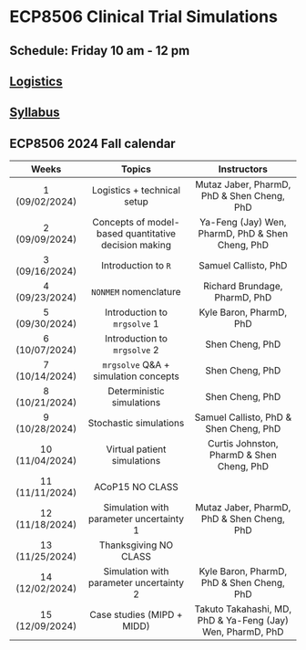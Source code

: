 # ECP8506 Clinical Trial Simulations

## Schedule: Friday 10 am - 12 pm

## [Logistics](https://docs.google.com/document/d/1Qr9UvMqG_P8JNz02Iz5FyT51RxhYwU7k24D_Id8P6aQ/edit)

## [Syllabus](https://docs.google.com/document/d/1mqBFFJPATMnyA5fWSFQl92fYf5SBAZv5XGrr3NGeW5g/edit#heading=h.hk7idht08u5a)

## ECP8506 2024 Fall calendar

| Weeks            | Topics                                               | Instructors                                                |
|:----------------:|:----------------------------------------------------:|:----------------------------------------------------------:|
| 1 (09/02/2024)   | Logistics + technical setup                          | Mutaz Jaber, PharmD, PhD & Shen Cheng, PhD                 |
| 2 (09/09/2024)   | Concepts of model-based quantitative decision making | Ya-Feng (Jay) Wen, PharmD, PhD & Shen Cheng, PhD           |
| 3 (09/16/2024)   | Introduction to `R`                                  | Samuel Callisto, PhD                                       |
| 4 (09/23/2024)   | `NONMEM` nomenclature                                | Richard Brundage, PharmD, PhD                              |
| 5 (09/30/2024)   | Introduction to `mrgsolve` 1                         | Kyle Baron, PharmD, PhD                                    |
| 6 (10/07/2024)   | Introduction to `mrgsolve` 2                         | Shen Cheng, PhD                                            |
| 7 (10/14/2024)   | `mrgsolve` Q&A + simulation concepts                 | Shen Cheng, PhD                                            |
| 8 (10/21/2024)   | Deterministic simulations                            | Shen Cheng, PhD                                            |
| 9 (10/28/2024)   | Stochastic simulations                               | Samuel Callisto, PhD & Shen Cheng, PhD                     |
| 10 (11/04/2024)  | Virtual patient simulations                          | Curtis Johnston, PharmD & Shen Cheng, PhD                  |
| 11 (11/11/2024)  | ACoP15 NO CLASS                                      |                                                            |
| 12 (11/18/2024)  | Simulation with parameter uncertainty 1              | Mutaz Jaber, PharmD, PhD & Shen Cheng, PhD                 |
| 13 (11/25/2024)  | Thanksgiving NO CLASS                                |                                                            |
| 14 (12/02/2024)  | Simulation with parameter uncertainty 2              | Kyle Baron, PharmD, PhD & Shen Cheng, PhD                  |
| 15 (12/09/2024)  | Case studies (MIPD + MIDD)                           | Takuto Takahashi, MD, PhD & Ya-Feng (Jay) Wen, PharmD, PhD |
